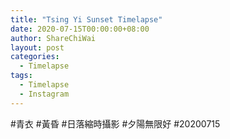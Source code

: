 ```yaml
---
title: "Tsing Yi Sunset Timelapse"
date: 2020-07-15T00:00:00+08:00
author: ShareChiWai
layout: post
categories:
  - Timelapse
tags:
  - Timelapse
  - Instagram
---
```


#青衣 #黃昏 #日落縮時攝影 #夕陽無限好 #20200715

<!-- {{< instagram CCr66MFH325 >}} -->
